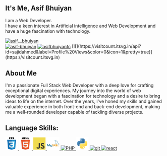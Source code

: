 ## It's Me, Asif Bhuiyan
<p>
 I am a Web Developer.<br> 
 I have a keen interest in Artificial intelligence and Web Development and have a huge fascination with technology. <br> 
</p> 

<p align="left"> 
 <a href="https://twitter.com/asif__bhuiyan" target="blank"><img src="https://img.shields.io/twitter/follow/asif__bhuiyan?logo=twitter&style=for-the-badge" alt="asif__bhuiyan" /></a> <br>
<a href="https://www.linkedin.com/in/asif-bhuiyan-a1b701202/?originalSubdomain=bd" target="_blank"><img align="center" src="https://img.shields.io/badge/-LinkedIn-0e76a8?style=flat-square&logo=Linkedin&logoColor=white" alt="asif-bhuiyan" /></a>
<a href="mailto:asifbhuiyanfc@gmail.com" target="_blank"><img align="center" src="https://img.shields.io/badge/-Gmail-EA4335?style=flat-square&logo=Gmail&logoColor=white" alt="asifbhuiyanfc" /></a> 
[![](https://visitcount.itsvg.in/api?id=sajidahmed&label=Profile%20Views&color=0&icon=1&pretty=true)](https://visitcount.itsvg.in)
</p>

## About Me
I'm a passionate Full Stack Web Developer with a deep love for crafting exceptional digital experiences. My journey into the world of web development began with a fascination for technology and a desire to bring ideas to life on the internet. Over the years, I've honed my skills and gained valuable experience in both front-end and back-end development, making me a well-rounded developer capable of tackling diverse projects. 

## Language Skills: 
<p align="left"> 
<a href="https://www.w3schools.com/css/" target="_blank"> <img src="https://raw.githubusercontent.com/devicons/devicon/master/icons/css3/css3-original-wordmark.svg" alt="css3" width="40" height="40"/> </a> </a> 
<a href="https://www.w3.org/html/" target="_blank"> <img src="https://raw.githubusercontent.com/devicons/devicon/master/icons/html5/html5-original-wordmark.svg" alt="html5" width="40" height="40"/> </a>
<a href="https://developer.mozilla.org/en-US/docs/Web/JavaScript" target="_blank"> <img src="https://raw.githubusercontent.com/devicons/devicon/master/icons/javascript/javascript-original.svg" alt="javascript" width="40" height="40"/> </a>  
<a href="https://www.mysql.com/" target="_blank"> <img src="https://raw.githubusercontent.com/devicons/devicon/master/icons/mysql/mysql-original-wordmark.svg" alt="mysql" width="40" height="40"/> </a>
 <a href="https://php.net/" target="_blank"><img src="https://cdn.jsdelivr.net/gh/devicons/devicon/icons/php/php-original.svg" alt="PHP" width="40" height="40"/> </a>
<!-- <a href="https://www.java.com/en/" target="_blank"> <img src="https://cdn.jsdelivr.net/gh/devicons/devicon/icons/java/java-original.svg"  alt="java" width="40" height="40" /></a> </a> -->
<a href="https://www.python.org" target="_blank"> <img src="https://raw.githubusercontent.com/devicons/devicon/master/icons/python/python-original.svg" alt="python" width="40" height="40"/> </a>
<a href="https://git-scm.com/" target="_blank"><img src="https://cdn.jsdelivr.net/gh/devicons/devicon/icons/git/git-original.svg" alt="git" width="40" height="40"/> </a>
 <a href="https://reactjs.org/" target="_blank"><img src="https://cdn.jsdelivr.net/gh/devicons/devicon/icons/react/react-original.svg" alt="react" width="40" height="40"/> </a> 
</p>

<!--
![Top Langs](https://github-readme-stats.vercel.app/api/top-langs/?username=asifbhuiyann&layout=compact)-->

<!-- ![Asif's GitHub stats](https://github-readme-stats.vercel.app/api?username=asifbhuiyann&show_icons=true&theme=transparent) -->
